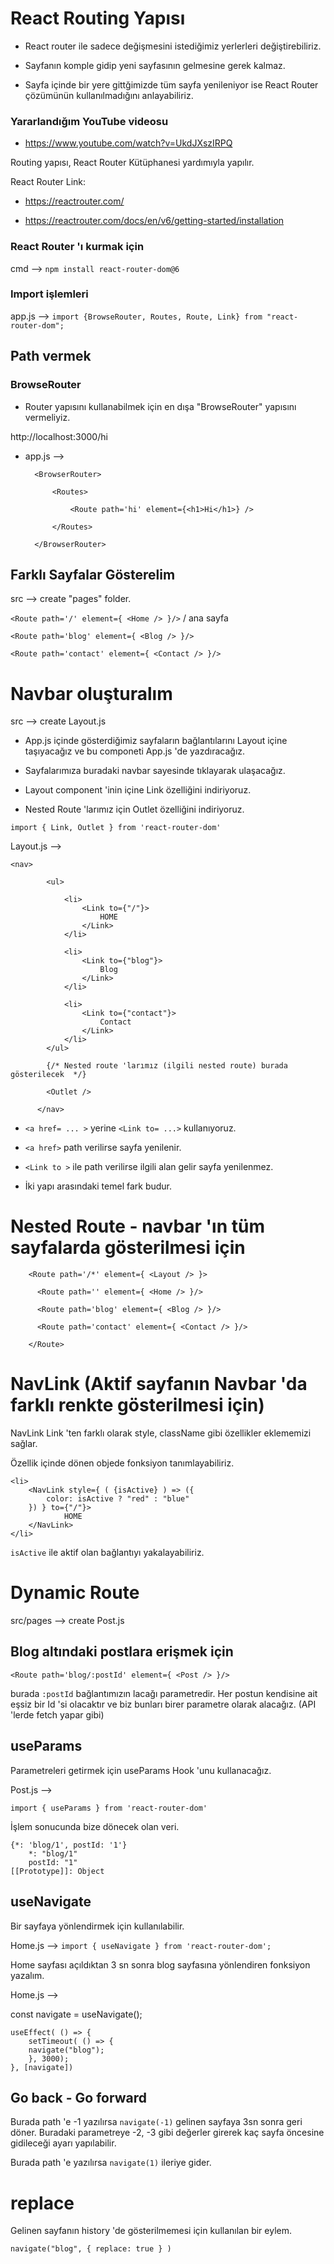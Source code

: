 # React Routing Yapısı

- React router ile sadece değişmesini istediğimiz yerlerleri değiştirebiliriz.

- Sayfanın komple gidip yeni sayfasının gelmesine gerek kalmaz.

- Sayfa içinde bir yere gittğimizde tüm sayfa yenileniyor ise React Router çözümünün kullanılmadığını anlayabiliriz.

### Yararlandığım YouTube videosu

- https://www.youtube.com/watch?v=UkdJXszIRPQ

Routing yapısı, React Router Kütüphanesi yardımıyla yapılır.

React Router Link:

- https://reactrouter.com/  

- https://reactrouter.com/docs/en/v6/getting-started/installation

### React Router 'ı kurmak için

cmd --> ``npm install react-router-dom@6`` 

### Import işlemleri

app.js --> ``import {BrowseRouter, Routes, Route, Link} from "react-router-dom";``

## Path vermek 

### BrowseRouter 

- Router yapısını kullanabilmek için en dışa "BrowseRouter" yapısını vermeliyiz.

http://localhost:3000/hi

- app.js --> 

        <BrowserRouter>
        
            <Routes>

                <Route path='hi' element={<h1>Hi</h1>} />

            </Routes>
        
        </BrowserRouter>


## Farklı Sayfalar Gösterelim 

src --> create "pages" folder.


``<Route path='/' element={ <Home /> }/>`` / ana sayfa 

``<Route path='blog' element={ <Blog /> }/> ``

``<Route path='contact' element={ <Contact /> }/>``


# Navbar oluşturalım

src --> create Layout.js

- App.js içinde gösterdiğimiz sayfaların bağlantılarını Layout içine taşıyacağız ve bu componeti App.js 'de yazdıracağız.

- Sayfalarımıza buradaki navbar sayesinde tıklayarak ulaşacağız.

- Layout component 'inin içine Link özelliğini indiriyoruz.

- Nested Route 'larımız için Outlet özelliğini indiriyoruz.

`` import { Link, Outlet } from 'react-router-dom' ``


Layout.js --> 

``` 
<nav>

        <ul>

            <li>
                <Link to={"/"}>
                    HOME
                </Link>
            </li>

            <li>
                <Link to={"blog"}>
                    Blog
                </Link>
            </li>

            <li>
                <Link to={"contact"}>
                    Contact
                </Link>
            </li>
        </ul>

        {/* Nested route 'larımız (ilgili nested route) burada gösterilecek  */}

        <Outlet /> 

      </nav>

```

- ``<a href= ... >`` yerine  ``<Link to= ...>`` kullanıyoruz.

- `` <a href> `` path verilirse sayfa yenilenir. 

- `` <Link to > `` ile path verilirse ilgili alan gelir sayfa yenilenmez.

- İki yapı arasındaki temel fark budur.

# Nested Route - navbar 'ın tüm sayfalarda gösterilmesi için 

        <Route path='/*' element={ <Layout /> }>

          <Route path='' element={ <Home /> }/>  

          <Route path='blog' element={ <Blog /> }/>  

          <Route path='contact' element={ <Contact /> }/>  

        </Route>


# NavLink (Aktif sayfanın Navbar 'da farklı renkte gösterilmesi için)

NavLink Link 'ten farklı olarak style, className gibi özellikler eklememizi sağlar.

Özellik içinde dönen objede fonksiyon tanımlayabiliriz. 


    <li>
        <NavLink style={ ( {isActive} ) => ({
            color: isActive ? "red" : "blue"
        }) } to={"/"}>
                HOME
        </NavLink>
    </li>

`` isActive `` ile aktif olan bağlantıyı yakalayabiliriz.

# Dynamic Route

src/pages --> create Post.js 

## Blog altındaki postlara erişmek için

`` <Route path='blog/:postId' element={ <Post /> }/>   ``

burada `` :postId `` bağlantımızın lacağı parametredir. Her postun kendisine ait eşsiz bir Id 'si olacaktır ve biz bunları birer parametre olarak alacağız. (API 'lerde fetch yapar gibi)


## useParams

Parametreleri getirmek için useParams Hook 'unu kullanacağız.

Post.js --> 

`` import { useParams } from 'react-router-dom' ``

İşlem sonucunda bize dönecek olan veri. 

    {*: 'blog/1', postId: '1'}
        *: "blog/1"
        postId: "1"
    [[Prototype]]: Object


## useNavigate

Bir sayfaya yönlendirmek için kullanılabilir.

Home.js --> `` import { useNavigate } from 'react-router-dom'; ``

Home sayfası açıldıktan 3 sn sonra blog sayfasına yönlendiren fonksiyon yazalım.

Home.js --> 

const navigate = useNavigate();

    useEffect( () => {
        setTimeout( () => {
        navigate("blog");  
        }, 3000);
    }, [navigate])

## Go back - Go forward

Burada path 'e -1 yazılırsa ``navigate(-1)`` gelinen sayfaya 3sn sonra geri döner. Buradaki parametreye -2, -3 gibi değerler girerek kaç sayfa öncesine gidileceği ayarı yapılabilir.

Burada path 'e  yazılırsa ``navigate(1)`` ileriye gider.

# replace 

Gelinen sayfanın history 'de gösterilmemesi için kullanılan bir eylem.

`` navigate("blog", { replace: true } ) ``